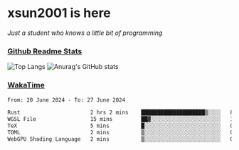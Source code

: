 # xsun2001 is here

*Just a student who knows a little bit of programming*

### [Github Readme Stats](https://github.com/anuraghazra/github-readme-stats)

![Top Langs](https://github-readme-stats.vercel.app/api/top-langs/?username=xsun2001&layout=compact&theme=radical) ![Anurag's GitHub stats](https://github-readme-stats.vercel.app/api?username=xsun2001&show_icons=true&theme=radical)

### [WakaTime](https://wakatime.com)

<!--START_SECTION:waka-->

```txt
From: 20 June 2024 - To: 27 June 2024

Rust                      2 hrs 2 mins    ████████████████████▒░░░░   81.31 %
WGSL File                 15 mins         ██▓░░░░░░░░░░░░░░░░░░░░░░   10.13 %
TeX                       5 mins          █░░░░░░░░░░░░░░░░░░░░░░░░   03.45 %
TOML                      2 mins          ▒░░░░░░░░░░░░░░░░░░░░░░░░   01.87 %
WebGPU Shading Language   2 mins          ▒░░░░░░░░░░░░░░░░░░░░░░░░   01.69 %
```

<!--END_SECTION:waka-->
